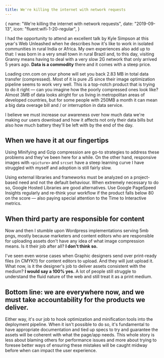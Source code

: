 ```yaml
---
title: We're killing the internet with network requests
---
```


<route>
{
  name: "We're killing the internet with network requests",
  date: "2019-09-13",
  icon: "fluent:wifi-1-20-regular",
}
</route>

I had the opportunity to attend an excellent talk by <Link title="Kyle Simpson" url="https://twitter.com/getify">Kyle Simpson</Link> at this year's Web Unleashed when he describes how it's like to work in isolated communities in rural India or Africa. My own experiences also add up to that: I was born in a very small town in rural Brazil and, to this day, visiting Granny means having to deal with a very slow 2G network that only arrived 5 years ago. **Data is a commodity** there and it comes with a steep price.

Loading <Link title="cnn.com" url="https://cnn.com">cnn.com</Link> on your phone will set you back 2.83 MB in total data transfer (compressed). Most of it is pure JS since their image optimization pipeline seems to work very well. This is a top-notch product that is trying to do it right &mdash; can you imagine how the poorly compressed ones look like? Almost 3MB of data looks alright for us living in metropolitan areas of developed countries, but for some people with 250MB a month it can mean a big data overage bill and / or interruption in data service.

I believe we must increase our awareness over how much data we're making our users download and how it affects not only their data bills but also how much battery they'll be left with by the end of the day.

## When we have it at our fingertips

Using <Link title="Minifying" url="https://developers.google.com/speed/docs/insights/MinifyResources">Minifying</Link> and Gzip compression are go-to strategies to address these problems and they've been here for a while. On the other hand, responsive images with `<picture>` and `srcset` have a steep learning curve I have struggled with myself and adoption is still fairly slow.

Using external libraries and frameworks must be analyzed on a project-based need and not the default behaviour. When extremely necessary to do so, <Link title="Google Hosted Libraries" url="https://developers.google.com/speed/libraries">Google Hosted Libraries</Link> are good alternatives. Use <Link title="Google PageSpeed Insights" url="https://developers.google.com/speed/pagespeed/insights/">Google PageSpeed Insights</Link> regularly and re-think your workflow if the product falls below 80 on the score &mdash; also paying special attention to the <Link title="Time to Interactive metrics" url="https://developers.google.com/web/tools/lighthouse/audits/time-to-interactive">Time to Interactive metrics</Link>.

## When third party are responsible for content

Now and then I stumble upon Wordpress implementations serving 5mb pngs, mostly because marketers and content editors who are responsible for uploading assets don't have any idea of what image compression means. Is it their job after all? **I don't think so.**

I've seen even worse cases when Graphic designers send over print-ready files (in CMYK!!) for content editors to upload. And they will just upload it. What now, is it the designer's job to deliver assets consistent with the medium? **I would say a 100% yes.** A lot of people still struggle to understand the fluid nature of the web and still treat it as a print medium.

## Bottom line: we are everywhere now, and we must take accountability for the products we deliver.

Either way, it's our job to hook optimization and minification tools into the deployment pipeline. When it isn't possible to do so, it's fundamental to have appropriate documentation and tied up specs to try and guarantee the assets will be coherent with what the page/app needs. This whole story is less about blaming others for performance issues and more about trying to foresee better ways of ensuring these mistakes will be caught midway before when can impact the user experience.
